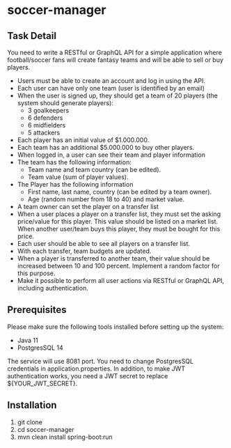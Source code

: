 # soccer-manager
## Task Detail
You need to write a RESTful or GraphQL API for a simple application where football/soccer fans will create fantasy teams and will be able to sell or buy players.
* Users must be able to create an account and log in using the API.
* Each user can have only one team (user is identified by an email)
* When the user is signed up, they should get a team of 20 players (the system should generate players):
  * 3 goalkeepers
  * 6 defenders
  * 6 midfielders
  * 5 attackers
* Each player has an initial value of $1.000.000.
* Each team has an additional $5.000.000 to buy other players.
* When logged in, a user can see their team and player information
* The team has the following information:
  * Team name and team country (can be edited).
  * Team value (sum of player values).
* The Player has the following information
  * First name, last name, country (can be edited by a team owner).
  * Age (random number from 18 to 40) and market value.
* A team owner can set the player on a transfer list
* When a user places a player on a transfer list, they must set the asking price/value for this player. This value should be listed on a market list. When another user/team buys
this player, they must be bought for this price.
* Each user should be able to see all players on a transfer list.
* With each transfer, team budgets are updated.
* When a player is transferred to another team, their value should be increased between 10 and 100 percent. Implement a random factor for this purpose.
* Make it possible to perform all user actions via RESTful or GraphQL API, including authentication.

## Prerequisites
Please make sure the following tools installed before setting up the system:
* Java 11
* PostgresSQL 14

The service will use 8081 port. You need to change PostgresSQL credentials in application.properties. In addition, to make JWT authentication works, you need a JWT secret to replace ${YOUR_JWT_SECRET}.

## Installation
1. git clone
2. cd soccer-manager
3. mvn clean install spring-boot:run
